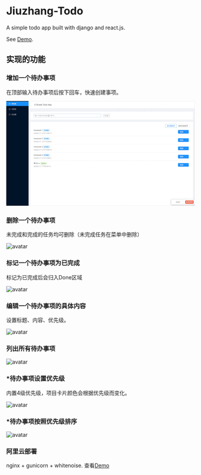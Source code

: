 # Jiuzhang-Todo

A simple todo app built with django and react.js.

See [Demo](http://119.23.49.42/).

## 实现的功能

### 增加一个待办事项

在顶部输入待办事项后按下回车，快速创建事项。

![](https://github.com/nichujie/jiuzhang_todo/blob/master/screenshot/create.gif)

### 删除一个待办事项

未完成和完成的任务均可删除（未完成任务在菜单中删除）

![avatar](https://github.com/nichujie/jiuzhang_todo/tree/master/screenshot/delete.gif)

### 标记一个待办事项为已完成

标记为已完成后会归入Done区域

![avatar](https://github.com/nichujie/jiuzhang_todo/tree/master/screenshot/done.gif)

### 编辑一个待办事项的具体内容

设置标题、内容、优先级。

![avatar](https://github.com/nichujie/jiuzhang_todo/tree/master/screenshot/edit.gif)

### 列出所有待办事项

![avatar](https://github.com/nichujie/jiuzhang_todo/tree/master/screenshot/list.gif)

### *待办事项设置优先级

内置4级优先级，项目卡片颜色会根据优先级而变化。

![avatar](https://github.com/nichujie/jiuzhang_todo/tree/master/screenshot/set-priority.gif)

### *待办事项按照优先级排序

![avatar](https://github.com/nichujie/jiuzhang_todo/tree/master/screenshot/sort-priority.gif)

### 阿里云部署

nginx + gunicorn + whitenoise. 查看[Demo](http://119.23.49.42/)



